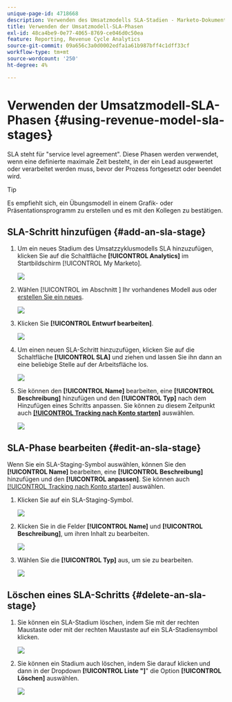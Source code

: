 ```yaml
---
unique-page-id: 4718668
description: Verwenden des Umsatzmodells SLA-Stadien - Marketo-Dokumente - Produktdokumentation
title: Verwenden der Umsatzmodell-SLA-Phasen
exl-id: 48ca4be9-0e77-4065-8769-ce046d0c50ea
feature: Reporting, Revenue Cycle Analytics
source-git-commit: 09a656c3a0d0002edfa1a61b987bff4c1dff33cf
workflow-type: tm+mt
source-wordcount: '250'
ht-degree: 4%

---
```


# Verwenden der Umsatzmodell-SLA-Phasen {#using-revenue-model-sla-stages}

SLA steht für &quot;service level agreement&quot;. Diese Phasen werden verwendet, wenn eine definierte maximale Zeit besteht, in der ein Lead ausgewertet oder verarbeitet werden muss, bevor der Prozess fortgesetzt oder beendet wird.

>[!TIP]
>
>Es empfiehlt sich, ein Übungsmodell in einem Grafik- oder Präsentationsprogramm zu erstellen und es mit den Kollegen zu bestätigen.

## SLA-Schritt hinzufügen {#add-an-sla-stage}

1. Um ein neues Stadium des Umsatzzyklusmodells SLA hinzuzufügen, klicken Sie auf die Schaltfläche **[!UICONTROL Analytics]** im Startbildschirm [!UICONTROL My Marketo].

   ![](assets/image2015-4-27-11-3a54-3a41.png)

1. Wählen [!UICONTROL  im Abschnitt ] Ihr vorhandenes Modell aus oder [erstellen Sie ein neues](/help/marketo/product-docs/reporting/revenue-cycle-analytics/revenue-cycle-models/create-a-new-revenue-model.md).

   ![](assets/image2015-4-27-15-3a6-3a30.png)

1. Klicken Sie **[!UICONTROL Entwurf bearbeiten]**.

   ![](assets/image2015-4-27-12-3a10-3a49.png)

1. Um einen neuen SLA-Schritt hinzuzufügen, klicken Sie auf die Schaltfläche **[!UICONTROL SLA]** und ziehen und lassen Sie ihn dann an eine beliebige Stelle auf der Arbeitsfläche los.

   ![](assets/image2015-4-27-15-3a32-3a10.png)

1. Sie können den **[!UICONTROL Name]** bearbeiten, eine **[!UICONTROL Beschreibung]** hinzufügen und den **[!UICONTROL Typ]** nach dem Hinzufügen eines Schritts anpassen. Sie können zu diesem Zeitpunkt auch **[[!UICONTROL Tracking nach Konto starten]](/help/marketo/product-docs/reporting/revenue-cycle-analytics/revenue-cycle-models/start-tracking-by-account-in-the-revenue-modeler.md)** auswählen.

   ![](assets/image2015-4-27-17-3a0-3a39.png)

## SLA-Phase bearbeiten {#edit-an-sla-stage}

Wenn Sie ein SLA-Staging-Symbol auswählen, können Sie den **[!UICONTROL Name]** bearbeiten, eine **[!UICONTROL Beschreibung]** hinzufügen und den **[!UICONTROL anpassen]**. Sie können auch [[!UICONTROL Tracking nach Konto starten]](/help/marketo/product-docs/reporting/revenue-cycle-analytics/revenue-cycle-models/start-tracking-by-account-in-the-revenue-modeler.md) auswählen.

1. Klicken Sie auf ein SLA-Staging-Symbol.

   ![](assets/image2015-4-27-15-3a45-3a25.png)

1. Klicken Sie in die Felder **[!UICONTROL Name]** und **[!UICONTROL Beschreibung]**, um ihren Inhalt zu bearbeiten.

   ![](assets/image2015-4-27-15-3a48-3a37.png)

1. Wählen Sie die **[!UICONTROL Typ]** aus, um sie zu bearbeiten.

   ![](assets/image2015-4-27-15-3a51-3a27.png)

## Löschen eines SLA-Schritts {#delete-an-sla-stage}

1. Sie können ein SLA-Stadium löschen, indem Sie mit der rechten Maustaste oder mit der rechten Maustaste auf ein SLA-Stadiensymbol klicken.

   ![](assets/image2015-4-27-16-3a2-3a47.png)

1. Sie können ein Stadium auch löschen, indem Sie darauf klicken und dann in der Dropdown **[!UICONTROL Liste &quot;]**&quot; die Option **[!UICONTROL Löschen]** auswählen.

   ![](assets/image2015-4-27-17-3a20-3a41.png)
